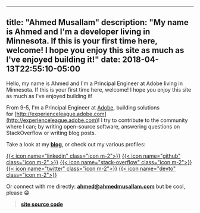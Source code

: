 ---

title: "Ahmed Musallam"
description: "My name is Ahmed and I'm a developer living in Minnesota. If this is your first time here, welcome! I hope you enjoy this site as much as I've enjoyed building it!"
date: 2018-04-13T22:55:10-05:00
-------------------------------

Hello, my name is Ahmed and I'm a Principal Engineer at Adobe living in Minnesota. If this is your first time here, welcome! I hope you enjoy this site as much as I've enjoyed building it!

From 9-5, I'm a Principal Engineer at [Adobe](https://www.adobe.com/), building solutions for [http://experienceleague.adobe.com](http://experienceleague.adobe.com)! I try to contribute to the community where I can; by writing open-source software, answering questions on StackOverflow or writing blog posts.

Take a look at my [**blog**](/blog), or check out my various profiles:

[{{< icon name="linkedin" class="icon m-2">}}](https://www.linkedin.com/in/ahmedmusallam/)
[{{< icon name="github" class="icon m-2" >}}](https://github.com/ahmed-musallam)
[{{< icon name="stack-overflow" class="icon m-2">}}](https://stackoverflow.com/users/5633515/ahmed-musallam)
[{{< icon name="twitter" class="icon m-2">}}](https://twitter.com/AhmedAtWork)
[{{< icon name="devto" class="icon m-2">}}](https://dev.to/ahmedmusallam)

Or connect with me directly:
**[ahmed@ahmedmusallam.com](mailto\:ahmed@ahmedmusallam.com)**
but be cool, please 😁

> **[site source code](https://github.com/ahmed-musallam/ahmedmusallam.com)**
